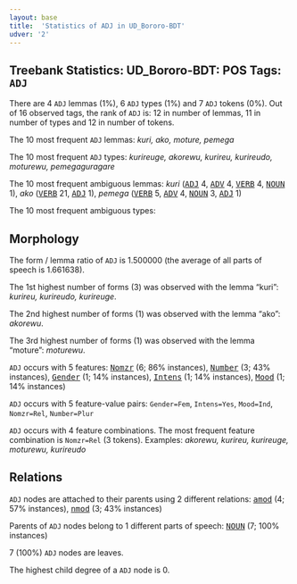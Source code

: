 ```yaml
---
layout: base
title:  'Statistics of ADJ in UD_Bororo-BDT'
udver: '2'
---
```


## Treebank Statistics: UD_Bororo-BDT: POS Tags: `ADJ`

There are 4 `ADJ` lemmas (1%), 6 `ADJ` types (1%) and 7 `ADJ` tokens (0%).
Out of 16 observed tags, the rank of `ADJ` is: 12 in number of lemmas, 11 in number of types and 12 in number of tokens.

The 10 most frequent `ADJ` lemmas: <em>kuri, ako, moture, pemega</em>

The 10 most frequent `ADJ` types:  <em>kurireuge, akorewu, kurireu, kurireudo, moturewu, pemegaguragare</em>

The 10 most frequent ambiguous lemmas: <em>kuri</em> (<tt><a href="bor_bdt-pos-ADJ.html">ADJ</a></tt> 4, <tt><a href="bor_bdt-pos-ADV.html">ADV</a></tt> 4, <tt><a href="bor_bdt-pos-VERB.html">VERB</a></tt> 4, <tt><a href="bor_bdt-pos-NOUN.html">NOUN</a></tt> 1), <em>ako</em> (<tt><a href="bor_bdt-pos-VERB.html">VERB</a></tt> 21, <tt><a href="bor_bdt-pos-ADJ.html">ADJ</a></tt> 1), <em>pemega</em> (<tt><a href="bor_bdt-pos-VERB.html">VERB</a></tt> 5, <tt><a href="bor_bdt-pos-ADV.html">ADV</a></tt> 4, <tt><a href="bor_bdt-pos-NOUN.html">NOUN</a></tt> 3, <tt><a href="bor_bdt-pos-ADJ.html">ADJ</a></tt> 1)

The 10 most frequent ambiguous types:  



## Morphology

The form / lemma ratio of `ADJ` is 1.500000 (the average of all parts of speech is 1.661638).

The 1st highest number of forms (3) was observed with the lemma “kuri”: <em>kurireu, kurireudo, kurireuge</em>.

The 2nd highest number of forms (1) was observed with the lemma “ako”: <em>akorewu</em>.

The 3rd highest number of forms (1) was observed with the lemma “moture”: <em>moturewu</em>.

`ADJ` occurs with 5 features: <tt><a href="bor_bdt-feat-Nomzr.html">Nomzr</a></tt> (6; 86% instances), <tt><a href="bor_bdt-feat-Number.html">Number</a></tt> (3; 43% instances), <tt><a href="bor_bdt-feat-Gender.html">Gender</a></tt> (1; 14% instances), <tt><a href="bor_bdt-feat-Intens.html">Intens</a></tt> (1; 14% instances), <tt><a href="bor_bdt-feat-Mood.html">Mood</a></tt> (1; 14% instances)

`ADJ` occurs with 5 feature-value pairs: `Gender=Fem`, `Intens=Yes`, `Mood=Ind`, `Nomzr=Rel`, `Number=Plur`

`ADJ` occurs with 4 feature combinations.
The most frequent feature combination is `Nomzr=Rel` (3 tokens).
Examples: <em>akorewu, kurireu, kurireuge, moturewu, kurireudo</em>


## Relations

`ADJ` nodes are attached to their parents using 2 different relations: <tt><a href="bor_bdt-dep-amod.html">amod</a></tt> (4; 57% instances), <tt><a href="bor_bdt-dep-nmod.html">nmod</a></tt> (3; 43% instances)

Parents of `ADJ` nodes belong to 1 different parts of speech: <tt><a href="bor_bdt-pos-NOUN.html">NOUN</a></tt> (7; 100% instances)

7 (100%) `ADJ` nodes are leaves.

The highest child degree of a `ADJ` node is 0.

